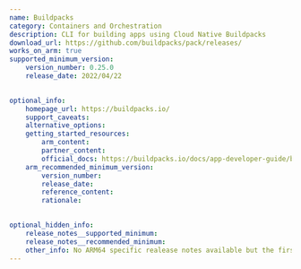 ```yaml
--- 
name: Buildpacks
category: Containers and Orchestration
description: CLI for building apps using Cloud Native Buildpacks
download_url: https://github.com/buildpacks/pack/releases/
works_on_arm: true 
supported_minimum_version: 
    version_number: 0.25.0 
    release_date: 2022/04/22

  
optional_info:
    homepage_url: https://buildpacks.io/
    support_caveats: 
    alternative_options: 
    getting_started_resources: 
        arm_content:
        partner_content:
        official_docs: https://buildpacks.io/docs/app-developer-guide/build-an-arm-app/
    arm_recommended_minimum_version: 
        version_number:
        release_date:
        reference_content:
        rationale:

  
optional_hidden_info:
    release_notes__supported_minimum:
    release_notes__recommended_minimum:
    other_info: No ARM64 specific realease notes available but the first binary for ARM64 was released from version [0.25.0](https://github.com/buildpacks/pack/releases/tag/v0.25.0) .
---
```

